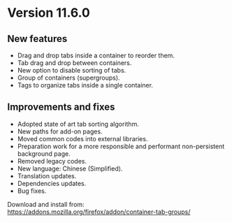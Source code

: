 # Version 11.6.0

## New features

- Drag and drop tabs inside a container to reorder them.
- Tab drag and drop between containers.
- New option to disable sorting of tabs.
- Group of containers (supergroups).
- Tags to organize tabs inside a single container.

## Improvements and fixes

- Adopted state of art tab sorting algorithm.
- New paths for add-on pages.
- Moved common codes into external libraries.
- Preparation work for a more responsible and performant non-persistent background page.
- Removed legacy codes.
- New language: Chinese (Simplified).
- Translation updates.
- Dependencies updates.
- Bug fixes.

Download and install from: https://addons.mozilla.org/firefox/addon/container-tab-groups/
